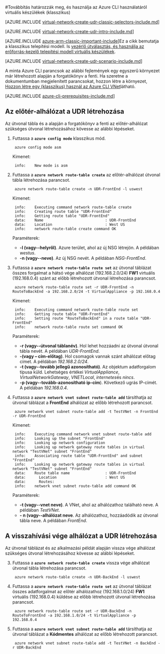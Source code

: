 <properties 
   pageTitle="Továbbítás határozzák meg, és használja az Azure CLI használata a klasszikus telepítési modell virtuális készülékek |} Microsoft Azure"
   description="Megtudhatja, hogy miként szabályozhatja az Azure CLI használata a klasszikus telepítési modell VNets köröztetése"
   services="virtual-network"
   documentationCenter="na"
   authors="jimdial"
   manager="carmonm"
   editor=""
   tags="azure-service-management"
/>
<tags  
   ms.service="virtual-network"
   ms.devlang="na"
   ms.topic="article"
   ms.tgt_pltfrm="na"
   ms.workload="infrastructure-services"
   ms.date="03/15/2016"
   ms.author="jdial" />

#<a name="control-routing-and-use-virtual-appliances-classic-using-the-azure-cli"></a>Továbbítás határozzák meg, és használja az Azure CLI használatáról virtuális készülékek (klasszikus)

[AZURE.INCLUDE [virtual-network-create-udr-classic-selectors-include.md](../../includes/virtual-network-create-udr-classic-selectors-include.md)]

[AZURE.INCLUDE [virtual-network-create-udr-intro-include.md](../../includes/virtual-network-create-udr-intro-include.md)]

[AZURE.INCLUDE [azure-arm-classic-important-include](../../includes/azure-arm-classic-important-include.md)]Ez a cikk bemutatja a klasszikus telepítési modell. Is [vezérlő útválasztás, és használja az erőforrás-kezelő telepítési modell virtuális készülékek](virtual-network-create-udr-arm-cli.md).

[AZURE.INCLUDE [virtual-network-create-udr-scenario-include.md](../../includes/virtual-network-create-udr-scenario-include.md)]

A minta Azure CLI parancsok az alábbi fejlemények egy egyszerű környezet már létrehozott alapján a forgatókönyv a fenti. Ha szeretne a dokumentumban megjelenített parancsokat, hozzon létre a környezet, [Hozzon létre egy (klasszikus) használ az Azure CLI VNet](virtual-networks-create-vnet-classic-cli.md)látható.

[AZURE.INCLUDE [azure-cli-prerequisites-include.md](../../includes/azure-cli-prerequisites-include.md)]

## <a name="create-the-udr-for-the-front-end-subnet"></a>Az előtér-alhálózat a UDR létrehozása
Az útvonal tábla és a alapján a forgatókönyv a fenti az előtér-alhálózat szükséges útvonal létrehozásához kövesse az alábbi lépéseket.

1. Futtassa a **`azure config mode`** klasszikus mód.

        azure config mode asm

    Kimenet:

        info:    New mode is asm

3. Futtassa a **`azure network route-table create`** az előtér-alhálózat útvonal tábla létrehozása parancsot.

        azure network route-table create -n UDR-FrontEnd -l uswest

    Kimenet:

        info:    Executing command network route-table create
        info:    Creating route table "UDR-FrontEnd"
        info:    Getting route table "UDR-FrontEnd"
        data:    Name                            : UDR-FrontEnd
        data:    Location                        : West US
        info:    network route-table create command OK

    Paraméterek:
    - **-l (vagy--helyről)**. Azure terület, ahol az új NSG létrejön. A példában *westus*.
    - **-n (vagy--neve)**. Az új NSG nevét. A példában *NSG-FrontEnd*.

4. Futtassa a **`azure network route-table route set`** az útvonal táblázat összes forgalmat a hátsó vége alhálózat (192.168.2.0/24) **FW1** virtuális (192.168.0.4) szánt az előbb létrehozott útvonal létrehozása parancsot.

        azure network route-table route set -r UDR-FrontEnd -n RouteToBackEnd -a 192.168.2.0/24 -t VirtualAppliance -p 192.168.0.4

    Kimenet:

        info:    Executing command network route-table route set
        info:    Getting route table "UDR-FrontEnd"
        info:    Setting route "RouteToBackEnd" in a route table "UDR-FrontEnd"
        info:    network route-table route set command OK

    Paraméterek:
    - **-r (vagy--útvonal táblanév)**. Hol lehet hozzáadni az útvonal útvonal tábla nevét. A példában *UDR-FrontEnd*.
    - **-(vagy – cím-előtag)**. Hol csomagok vannak szánt alhálózat előtag címet. A példában *192.168.2.0/24*.
    - **-t (vagy--tovább jellegű azonosítható)**. Az objektum adatforgalom típusa küld. Lehetséges értékei *VirtualAppliance*, *VirtualNetworkGateway*, *VNETLocal*, *internetes*és *nincs*.
    - **-p (vagy--tovább-azonosítható ip-cím**). Következő ugrás IP-címét. A példában *192.168.0.4*.

5. Futtassa a **`azure network vnet subnet route-table add`** társíthatja az útvonal táblázat a **FrontEnd** alhálózat az előbb létrehozott parancsot.

        azure network vnet subnet route-table add -t TestVNet -n FrontEnd -r UDR-FrontEnd

    Kimenet:

        info:    Executing command network vnet subnet route-table add
        info:    Looking up the subnet "FrontEnd"
        info:    Looking up network configuration
        info:    Looking up network gateway route tables in virtual network "TestVNet" subnet "FrontEnd"
        info:    Associating route table "UDR-FrontEnd" and subnet "FrontEnd"
        info:    Looking up network gateway route tables in virtual network "TestVNet" subnet "FrontEnd"
        data:    Route table name                : UDR-FrontEnd
        data:      Location                      : West US
        data:      Routes:
        info:    network vnet subnet route-table add command OK 

    Paraméterek:
    - **-t (vagy--vnet neve)**. A VNet, ahol az alhálózathoz található neve. A példában *TestVNet*.
    - **- n (vagy--alhálózat neve**. Az alhálózathoz, hozzáadódik az útvonal tábla neve. A példában *FrontEnd*.
 
## <a name="create-the-udr-for-the-back-end-subnet"></a>A visszahívási vége alhálózat a UDR létrehozása
Az útvonal táblázat és az alkalmazási példát alapján vissza vége alhálózat szükséges útvonal létrehozásához kövesse az alábbi lépéseket.

3. Futtassa a **`azure network route-table create`** vissza vége alhálózat útvonal tábla létrehozása parancsot.

        azure network route-table create -n UDR-BackEnd -l uswest

4. Futtassa a **`azure network route-table route set`** az útvonal táblázat összes adatforgalmat az előtér alhálózathoz (192.168.1.0/24) **FW1** virtuális (192.168.0.4) küldése az előbb létrehozott útvonal létrehozása parancsot.

        azure network route-table route set -r UDR-BackEnd -n RouteToFrontEnd -a 192.168.1.0/24 -t VirtualAppliance -p 192.168.0.4

5. Futtassa a **`azure network vnet subnet route-table add`** társíthatja az útvonal táblázat a **Kódmentes** alhálózat az előbb létrehozott parancsot.

        azure network vnet subnet route-table add -t TestVNet -n BackEnd -r UDR-BackEnd

